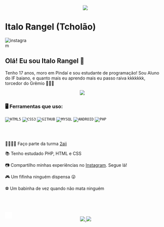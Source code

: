 

<img align="right" width="250px" style="margin-top:20px" src="https://www.otempo.com.br/image/contentid/policy:1.2226189:1566580322/a-era-do-gelo-PNG.PNG?f=3x2&w=1224">

</br>
</br>

<div dsplay="inline-block">
 
 <h1 align="left">Italo Rangel (Tcholão)</h1>
 <a href="https://www.instagram.com/italorangel_">
    <img align="left" width="80px" src="https://i0.wp.com/www.multarte.com.br/wp-content/uploads/2019/03/logo-instagram-png-fundo-transparente2.png?resize=696%2C696&ssl=1" alt="instagram" style="vertical-align:top;">
  </a> 
 





</br>
</br>

## Olá! Eu sou Italo Rangel  👋

Tenho 17 anos, moro em Pindaí e sou estudante de programação! Sou Aluno do IF baiano, e quanto mais eu aprendo mais eu passo raiva kkkkkkk, torcedor do Grêmio 💙🤍🖤

<p align="center">
  <img src="https://super.abril.com.br/wp-content/uploads/2016/09/super_imggato_digitando_0.gif" width="350">
</p>

### 🖥️ Ferramentas que uso: 
<code><img width="40px" src="https://cdn.jsdelivr.net/gh/devicons/devicon/icons/html5/html5-original-wordmark.svg" title = "HTML5"/></code>
<code><img width="40px" src="https://cdn.jsdelivr.net/gh/devicons/devicon/icons/css3/css3-original-wordmark.svg" title = "CSS3"/></code>
<code><img width="40px" src="https://cdn.jsdelivr.net/gh/devicons/devicon/icons/github/github-original.svg" title = "GITHUB"/></code>
<code><img width="40px" src="https://cdn.jsdelivr.net/gh/devicons/devicon/icons/mysql/mysql-original.svg" title = "MYSQL"/></code>
<code><img width="40px" src="https://cdn.jsdelivr.net/gh/devicons/devicon/icons/android/android-original.svg" title = "ANDROID"/></code>
<code><img width="40px" src="https://w7.pngwing.com/pngs/751/3/png-transparent-logo-php-html-others-text-trademark-logo-thumbnail.png" title = "PHP"/></code>

</br>
</br>
<div display="inline-block">
 <p align="left">👨‍👨‍👧‍👦 Faço parte da turma <a href="https://www.instagram.com/informatica.2aii/">2aii</a></p>
 <p align="left">📚 Tenho estudado PHP, HTML e CSS</p>
 <p align="left">📷 Compartilho minhas experiências no <a href="https://www.instagram.com/italorangel_">Instagram</a>. Segue lá!</p>
 <p align="left">🎮 Um fifinha ninguém dispensa 😜</p>
 <p align="left">⚽ Um babinha de vez quando não mata ninguém</p>
</div>



</br>



</br>

<a href="https://www.instagram.com/jeniblo_dev" target="_blank"><img align="left" alt="Instagram" width="22px" src="https://github.com/Aakarsh-B/trying-repos/blob/master/insta.svg" />


##
<p align="center">
<a href="https://github.com/tcholao">
  <img height="130em" src="https://github-readme-stats-eight-theta.vercel.app/api?username=italorangel&show_icons=true&theme=algolia&include_all_commits=true&count_private=true"/>
  <img height="130em" src="https://github-readme-stats-eight-theta.vercel.app/api/top-langs/?username=italorangel&layout=compact&langs_count=8&theme=algolia"/>
</a>
</p>
